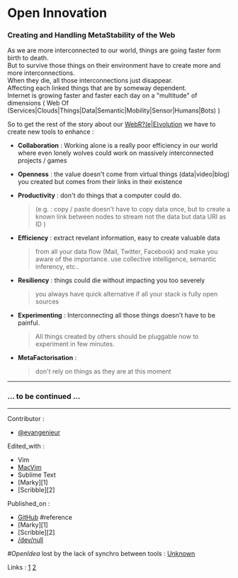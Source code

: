 # Open Innovation

### Creating and Handling MetaStability of the Web

As we are more interconnected to our world, things are going faster form birth to death.  
But to survive those things on their environment have to create more and more interconnections.  
When they die, all those interconnections just disappear.   
Affecting each linked things that are by someway dependent.  
Internet is growing faster and faster each day on a "multitude" of dimensions ( Web Of (Services|Clouds|Things|Data|Semantic|Mobility|Sensor|Humans|Bots) )

So to get the rest of the story about our [WebR?(e|E)volution](http://bit.ly/QMXvxd) we have to create new tools to enhance :

* __Collaboration__ : Working alone is a really poor efficiency in our world where even lonely wolves could work on massively interconnected projects / games

* __Openness__ : the value doesn't come from virtual things (data|video|blog) you created but comes from their links in their existence

* __Productivity__ : don't do things that a computer could do.
 
  >  (e.g. : copy / paste doesn't have to copy data once, but to create a known link between nodes to stream not the data but data URI as ID )

* __Efficiency__ : extract revelant information, easy to create valuable data

  > from all your data flow (Mail, Twitter, Facebook) and make you aware of the importance. use collective intelligence, semantic inferency, etc..

* __Resiliency__ : things could die without impacting you too severely

  > you always have quick alternative if all your stack is fully open sources

* __Experimenting__ : Interconnecting all those things doesn't have to be painful.

  > All things created by others should be pluggable now to experiment in few minutes.

* __MetaFactorisation__ : 
  > don't rely on things as they are at this moment

***
### ... to be continued ...

***
Contributor : 

* [@evangenieur](http://twitter.com/evangenieur)

Edited_with : 

* Vim
* [MacVim](#in_use)
* Sublime Text
* [Marky][1]
* [Scribble][2]

Published_on : 

* [GitHub](https://github.com/Evangenieur/Meta-Age) #reference
* [Marky][1]
* [Scribble][2]
* [/dev/null](file:///dev/null/once_upon_a_time)

_#OpenIdea_ lost by the lack of synchro between tools : [Unknown](#lost_idea#about(10%))

Links :
[1](http://mbleigh.github.com/marky/#/p/WebMetaStability)
[2](http://www.tryscribble.com/wikis/open-innovation/pages/creating-and-handling-metastability-of-the-web)

